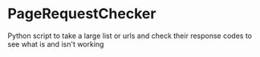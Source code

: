# PageRequestChecker
 Python script to take a large list or urls and check their response codes to see what is and isn't working
